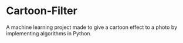 # Cartoon-Filter

A machine learning project made to give a cartoon effect to a photo by implementing algorithms in Python.
